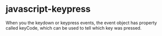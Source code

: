 # javascript-keypress
When you the keydown or keypress events, the event object has property called keyCode, which can be used to tell which key was pressed.
